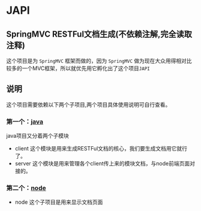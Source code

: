 # JAPI
## SpringMVC RESTFul文档生成(不依赖注解,完全读取注释)

这个项目是为 `SpringMVC` 框架而做的，因为 `SpringMVC` 做为现在大众用得相对比较多的一个MVC框架，所以就优先用它孵化出了这个项目`JAPI`

## 说明
这个项目需要依赖以下两个子项目,两个项目具体使用说明可自行查看。

### 第一个：[java](https://github.com/dounine/japi/tree/master/java)

java项目又分着两个子模块

* client
这个模块是用来生成RESTFul文档的核心，我们要生成文档用它就行了。
* server
这个模块是用来管理各个client传上来的模块文档，与node前端页面对接的。

### 第二个：[node](https://github.com/dounine/japi/tree/master/node)
* node
这个子项目是用来显示文档页面
